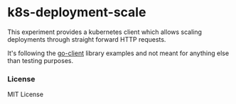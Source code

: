 # k8s-deployment-scale

This experiment provides a kubernetes client which allows scaling deployments through straight forward HTTP requests.
 
It's following the [go-client](https://github.com/kubernetes/client-go) library examples and not meant for anything else than testing purposes.

### License

MIT License